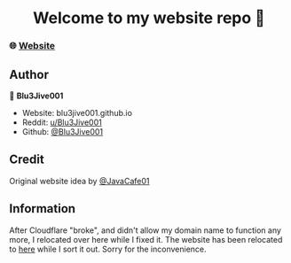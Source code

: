 <h1 align="center">Welcome to my website repo 👋</h1>

### 🌐 [Website](https://bluejive.cf)

## Author

👤 **Blu3Jive001**

* Website: blu3jive001.github.io
* Reddit: [u/Blu3Jive001](https://www.reddit.com/user/Blu3Jive01)
* Github: [@Blu3Jive001](https://github.com/Blu3Jive001)

## Credit
Original website idea by [@JavaCafe01](https://github.com/JavaCafe01)

## Information

After Cloudflare "broke", and didn't allow my domain name to function any more, I relocated over here while I fixed it. The website has been relocated to [here](https://blu3jive001.github.io) while I sort it out. Sorry for the inconvenience.
